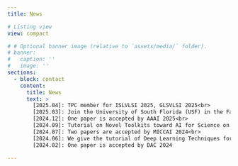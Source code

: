 ```yaml
---
title: News

# Listing view
view: compact

# # Optional banner image (relative to `assets/media/` folder).
# banner:
#   caption: ''
#   image: ''
sections:
  - block: contact
    content:
      title: News
      text: >
        [2025.04]: TPC member for ISLVLSI 2025, GLSVLSI 2025<br>
        [2025.03]: Join the University of South Florida (USF) in the Fall 2025<br>
        [2024.12]: One paper is accepted by AAAI 2025<br>
        [2024.09]: Tutorial on Novel Toolkits toward AI for Science on Resource-Constrained Computing Systems at ESWEEK 2024<br>
        [2024.07]: Two papers are accepted by MICCAI 2024<br>
        [2024.06]: We give the tutorial of Deep Learning Techniques for Wave-Based Imaging at SIAM 2024<br>
        [2024.02]: One paper is accepted by DAC 2024

---
```

